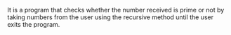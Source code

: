 It is a program that checks whether the number received is prime or not by taking numbers from the user using the recursive method until the user exits the program.
